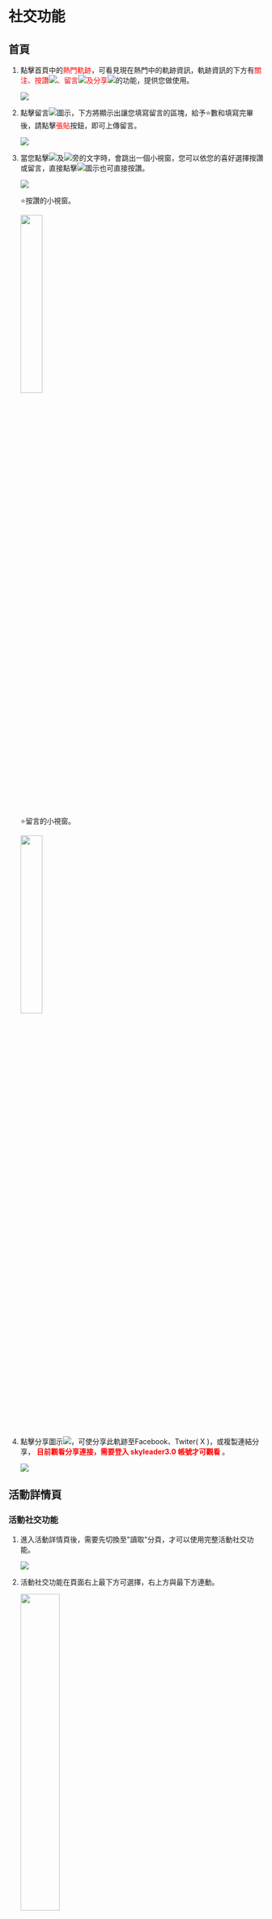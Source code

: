 # 社交功能
## 首頁
1. 點擊首頁中的<font color = #ff0000>熱門軌跡</font>，可看見現在熱門中的軌跡資訊，軌跡資訊的下方有<font color = #ff0000>關注、按讚![](images/co.png)、留言![](images/cp.png)及分享![](images/cq.png)</font>的功能，提供您做使用。

	![](images/cn.png)
	
2. 點擊留言![](images/cp.png)圖示，下方將顯示出讓您填寫留言的區塊，給予:star:數和填寫完畢後，請點擊<font color = #ff0000>張貼</font>按鈕，即可上傳留言。

	![](images/cr.png)

3. 當您點擊![](images/co.png)及![](images/cp.png)旁的文字時，會跳出一個小視窗，您可以依您的喜好選擇按讚或留言，直接點擊![](images/co.png)圖示也可直接按讚。

	![](images/ct.png)

	:star:按讚的小視窗。
	
	<img src = "images/cu.png" width="30%" height="30%"></img>

	:star:留言的小視窗。
	
	<img src = "images/cv.png" width="30%" height="30%"></img>
	
4. 點擊分享圖示![](images/cq.png)，可使分享此軌跡至Facebook、Twiter( X )，或複製連結分享， <strong><font color = #ff0000>目前觀看分享連接，需要登入 skyleader3.0 帳號才可觀看</font> </strong>。

	![](images/share_homepage.png)

## 活動詳情頁

### 活動社交功能

1. 進入活動詳情頁後，需要先切換至"讀取"分頁，才可以使用完整活動社交功能。

	![](images/social_activity-1.png)

2. 活動社交功能在頁面右上最下方可選擇，右上方與最下方連動。

	<img src = "images/social_activity-2.png" width="40%" height="40%"></img>

3. 點擊頁面右上方留言圖示![](images/cp.png)會自動移至最下方留言區，或直接手動移至最方下方留言區塊留言，給予:star:數和填寫完畢後，請點擊張貼按鈕，即可上傳留言。

	![](images/social_activity-3.png)

	![](images/social_activity-4.png)
	
4. 當您在頁面右上方或最下方點擊![](images/co.png)及![](images/cp.png)旁的文字時，會跳出一個小視窗，您可以依您的喜好做選擇按讚或留言，直接點擊![](images/co.png)圖示也可直接按讚。

	- 按讚小視窗
	
	<img src = "images/social_activity-5.png" width="30%" height="30%"></img>
	
	- 留言小視窗

	<img src = "images/social_activity-6.png" width="30%" height="30%"></img>
	
5. 當您在頁面右上方或最下方點擊點擊分享圖示![](images/cq.png)，可使分享此 **活動** 至Facebook、Twiter( X )，或複製連結分享， <strong><font color = #ff0000>目前觀看分享連接，需要登入 skyleader3.0 帳號才可觀看</font> </strong>。

	![](images/share_homepage.png)
	
	
### 軌跡社交功能

**<div style="background: #e6f7ff; padding: 10px; border-radius: 5px; border: 1px solid #91d5ff;"> 軌跡社交功能可在"活動詳情頁選擇單軌跡"或使用繪製軌跡功能"進入軌跡詳情"頁兩種方式</font> </div>**
- 活動詳情頁選擇單軌跡，在頁面最下方可使用軌跡社交功能

   <img src = "images/social_activity-7.png" width="30%" height="30%"></img>
   
- 軌跡詳情頁選擇單軌跡，最下方出現軌跡社交功能

	<img src = "images/social_activity-8.png" width="30%" height="30%"></img>

- 使用方式與 [活動社交功能](#活動社交功能) 方式相同，可直接參考，不同地方是只針對 <strong><font color = #ff0000>單軌跡</font> </strong>做按讚、留言、分享，而不是整個活動。

- 在活動詳情頁讀取分頁，選擇多軌跡繪製，進入軌跡詳情頁後，可在頁面右上方分享多軌跡，分享方式和 [活動社交功能](#活動社交功能)相同。

	<img src = "images/social_activity-9.png" width="50%" height="50%"></img>
